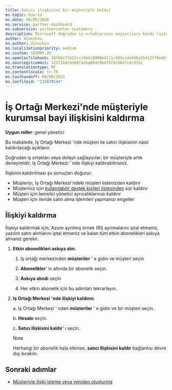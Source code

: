 ```yaml
---
title: Satıcı ilişkisini bir müşteriyle kaldır
ms.topic: how-to
ms.date: 06/05/2020
ms.service: partner-dashboard
ms.subservice: partnercenter-customers
description: Microsoft doğrudan iş ortaklarının müşterileri kendi listesinden nasıl kaldırabileceğini, yönetici ayrıcalıkları temsilcilerin nasıl kaldırılacağını ve bir müşterinin desteğini veya satın almayı durdurmasını öğrenin.
author: dineshvu
ms.author: dineshvu
ms.localizationpriority: medium
ms.custom: SEOMAY.20
ms.openlocfilehash: 28f08cf1b15ccc944c8980b4111c583ccda948a35412ff0edb176a2e65f308df
ms.sourcegitcommit: 121f1b9cbd88faeba60dc9b475f9c0647cdc933c
ms.translationtype: MT
ms.contentlocale: tr-TR
ms.lasthandoff: 08/06/2021
ms.locfileid: "115678144"
---
```

# <a name="how-to-remove-a-reseller-relationship-with-a-customer-in-partner-center"></a>İş Ortağı Merkezi'nde müşteriyle kurumsal bayi ilişkisini kaldırma

**Uygun roller**: genel yönetici

Bu makalede, Iş Ortağı Merkezi 'nde müşteri ile satıcı ilişkisinin nasıl kaldırılacağı açıklanır.

Doğrudan iş ortakları veya dolaylı sağlayıcılar: bir müşteriyle artık deneyimidir, Iş Ortağı Merkezi ' nde ilişkiyi kaldırabilirsiniz.

İlişkinin kaldırılması şu sonuçları doğurur:

- Müşteriyi, İş Ortağı Merkezi'ndeki müşteri listenizden kaldırır
- Müşteriniz için [kullanılabilir destek kişileri listesinden](assign-support-contacts.md) sizi kaldırır
- Müşteri için temsilci yönetici ayrıcalıklarınızı kaldırır
- Müşteri için ileride satın alma işlemleri yapmanızı engeller

## <a name="how-to-remove-a-relationship"></a>İlişkiyi kaldırma

İlişkiyi kaldırmak için, Azure ayrılmış örnek (RI) ayırmalarını iptal etmeniz, yazılım satın alımlarını iptal etmeniz ve kalan tüm etkin abonelikleri askıya almanız gerekir.

1. **Etkin abonelikleri askıya alın.**

   1. Iş ortağı merkezinden **müşteriler** ' e gidin ve müşteri seçin

   2. **Abonelikler**' in altında bir abonelik seçin.

   3. **Askıya alındı** seçin

   4. Her etkin abonelik için bu adımları tekrarlayın.

2. **Iş Ortağı Merkezi 'nde ilişkiyi kaldırın:**

   a. Iş Ortağı Merkezi ' nden **müşteriler** ' e gidin ve bir müşteri seçin.

   b. **Hesabı** seçin.

   c. **Satıcı Ilişkisini kaldır**' ı seçin.

   > [!NOTE]
   > Herhangi bir abonelik hala etkinse, **satıcı Ilişkisini kaldır** bağlantısı devre dışı bırakılır.

## <a name="next-steps"></a>Sonraki adımlar

- [Müşteriyle ilişki isteme veya yeniden oluşturma](request-a-relationship-with-a-customer.md)
